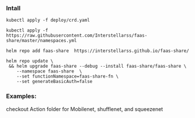 
### Intall

```shell
kubectl apply -f deploy/crd.yaml 

kubectl apply -f https://raw.githubusercontent.com/Interstellarss/faas-share/master/namespaces.yml

helm repo add faas-share  https://interstellarss.github.io/faas-share/

helm repo update \
 && helm upgrade faas-share --debug --install faas-share/faas-share \
    --namespace faas-share  \
    --set functionNamespace=faas-share-fn \
    --set generateBasicAuth=false
```

### Examples:

checkout Action folder for Mobilenet, shufflenet, and squeezenet
